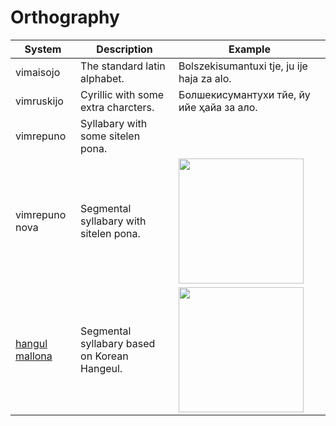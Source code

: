 Orthography
===

| System | Description | Example |
| ------ | ----------- | ------- |
| vimaisojo | The standard latin alphabet. | Bolszekisumantuxi tje, ju ije haja za alo. |
| vimruskijo | Cyrillic with some extra charcters. | Болшекисумантухи тйе, йу ийе ҳайа за ало. |
| vimrepuno | Syllabary with some sitelen pona. | |
| vimrepuno nova | Segmental syllabary with sitelen pona. | <img src="https://almostahexagon2.github.io/lri/uploads/imgs/orthography/vimrepuno-nova.webp" height="200" />|
| [hangul mallona](orthography/hangul-mallona.md) | Segmental syllabary based on Korean Hangeul. | <img src="https://almostahexagon2.github.io/lri/uploads/imgs/orthography/hangul-mallona.jpg" height="200" />|
